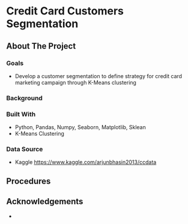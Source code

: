 
# Credit Card Customers Segmentation

## About The Project

### Goals

* Develop a customer segmentation to define strategy for credit card marketing campaign through K-Means clustering

### Background

### Built With

* Python, Pandas, Numpy, Seaborn, Matplotlib, Sklean
* K-Means Clustering

### Data Source 

* Kaggle https://www.kaggle.com/arjunbhasin2013/ccdata

## Procedures


## Acknowledgements

* []()







